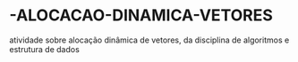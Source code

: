 # -ALOCACAO-DINAMICA-VETORES
atividade sobre alocação dinâmica de vetores, da disciplina de algoritmos e estrutura de dados
